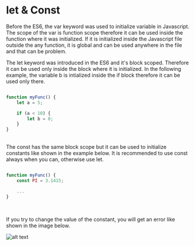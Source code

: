 # let & Const

Before the ES6, the var keyword was used to initialize variable in Javascript. The scope of the var is function scope therefore it can be used inside the function where it was initialized. If it is initialized inside the Javascript file outside the any function, it is global and can be used anywhere in the file and that can be problem.

The let keyword was introduced in the ES6 and it's block scoped. Therefore it can be used only inside the block where it is initialized. In the following example, the variable b is intialized inside the if block therefore it can be used only there.

``` javascript

function myFunc() {
    let a = 5;

    if (a < 10) {
        let b = 8;
    }
}
```
<br/>
The const has the same block scope but it can be used to initialize constants like shown in the example below. It is recommended to use const always when you can, otherwise use let.

``` javascript

function myFunc() {
    const PI = 3.1415;

    ...
}
```
<br/>

If you try to change the value of the constant, you will get an error like shown in the image below. 
<br/>

![alt text](https://vw4.viope.com/content/f291e5c33c58690b4f4d7e169eb527e8c0039166/ConstError.PNG)